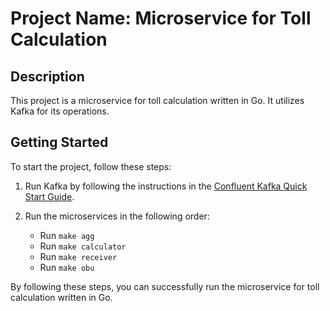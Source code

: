 # Project Name: Microservice for Toll Calculation

## Description
This project is a microservice for toll calculation written in Go. It utilizes Kafka for its operations.

## Getting Started
To start the project, follow these steps:

1. Run Kafka by following the instructions in the [Confluent Kafka Quick Start Guide](https://developer.confluent.io/quickstart/kafka-local/).

2. Run the microservices in the following order:
   - Run `make agg`
   - Run `make calculator`
   - Run `make receiver`
   - Run `make obu`

By following these steps, you can successfully run the microservice for toll calculation written in Go.
